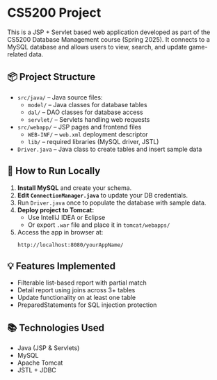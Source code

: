 # CS5200 Project 

This is a JSP + Servlet based web application developed as part of the CS5200 Database Management course (Spring 2025). It connects to a MySQL database and allows users to view, search, and update game-related data.

## 📦 Project Structure

- `src/java/` – Java source files:
  - `model/` – Java classes for database tables
  - `dal/` – DAO classes for database access
  - `servlet/` – Servlets handling web requests
- `src/webapp/` – JSP pages and frontend files
  - `WEB-INF/` – `web.xml` deployment descriptor
  - `lib/` – required libraries (MySQL driver, JSTL)
- `Driver.java` – Java class to create tables and insert sample data

## 🚀 How to Run Locally

1. **Install MySQL** and create your schema.
2. **Edit `ConnectionManager.java`** to update your DB credentials.
3. Run `Driver.java` once to populate the database with sample data.
4. **Deploy project to Tomcat:**
   - Use IntelliJ IDEA or Eclipse
   - Or export `.war` file and place it in `tomcat/webapps/`
5. Access the app in browser at:
   ```
   http://localhost:8080/yourAppName/
   ```

## 💡 Features Implemented

- Filterable list-based report with partial match
- Detail report using joins across 3+ tables
- Update functionality on at least one table
- PreparedStatements for SQL injection protection

## 📚 Technologies Used

- Java (JSP & Servlets)
- MySQL
- Apache Tomcat
- JSTL + JDBC
